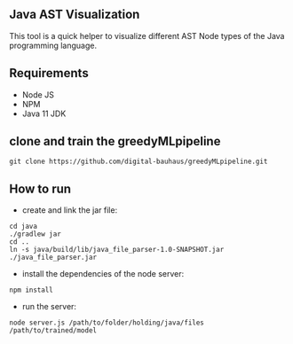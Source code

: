 ## Java AST Visualization

This tool is a quick helper to visualize different AST Node types of the Java programming language.

## Requirements
- Node JS
- NPM
- Java 11 JDK

## clone and train the greedyMLpipeline
```git clone https://github.com/digital-bauhaus/greedyMLpipeline.git```

## How to run
- create and link the jar file:
```
cd java
./gradlew jar
cd ..
ln -s java/build/lib/java_file_parser-1.0-SNAPSHOT.jar ./java_file_parser.jar
```
- install the dependencies of the node server:
```
npm install
```
- run the server:
```
node server.js /path/to/folder/holding/java/files /path/to/trained/model
```
